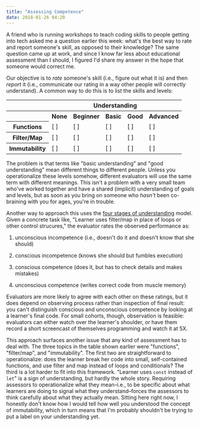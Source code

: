 ```yaml
---
title: "Assessing Competence"
date: 2018-01-26 04:20
---
```


A friend who is running workshops to teach coding skills to people getting into tech
asked me a question earlier this week:
what's the best way to rate and report someone's skill,
as opposed to their knowledge?
The same question came up at work,
and since I know far less about educational assessment than I should,
I figured I'd share my answer in the hope that someone would correct me.

Our objective is to *rate* someone's skill (i.e., figure out what it is)
and then *report* it (i.e., communicate our rating in a way other people will correctly understand).
A common way to do this is to list the skills and levels:

<table>
  <tr>
    <th></th>
    <th colspan="5" align="center">Understanding</th>
  </tr>
  <tr>
    <th></th>
    <th>None</th>
    <th>Beginner</th>
    <th>Basic</th>
    <th>Good</th>
    <th>Advanced</th>
  </tr>
  <tr>
    <th>Functions</th>
    <td>[&nbsp;]</td>
    <td>[&nbsp;]</td>
    <td>[&nbsp;]</td>
    <td>[&nbsp;]</td>
    <td>[&nbsp;]</td>
  </tr>
  <tr>
    <th>Filter/Map</th>
    <td>[&nbsp;]</td>
    <td>[&nbsp;]</td>
    <td>[&nbsp;]</td>
    <td>[&nbsp;]</td>
    <td>[&nbsp;]</td>
  </tr>
  <tr>
    <th>Immutability</th>
    <td>[&nbsp;]</td>
    <td>[&nbsp;]</td>
    <td>[&nbsp;]</td>
    <td>[&nbsp;]</td>
    <td>[&nbsp;]</td>
  </tr>
</table>

The problem is that terms like "basic understanding" and "good understanding" mean different things to different people.
Unless you operationalize these levels somehow,
different evaluators will use the same term with different meanings.
This isn't a problem with a very small team who've worked together and have a shared (implicit) understanding of goals and levels,
but as soon as you bring on someone who *hasn't* been co-braining with you for ages,
you're in trouble.

Another way to approach this uses the
[four stages of understanding](https://en.wikipedia.org/wiki/Four_stages_of_competence) model.
Given a concrete task like,
"Learner uses filter/map in place of loops or other control strucures,"
the evaluator rates the observed performance as:

1. unconscious incompetence (i.e., doesn't do it and doesn't know that she should)

2. conscious incompetence (knows she should but fumbles execution)

3. conscious competence (does it, but has to check details and makes mistakes)

4. unconscious competence (writes correct code from muscle memory)

Evaluators are more likely to agree with each other on these ratings,
but it does depend on observing process rather than inspection of final result:
you can't distinguish conscious and unconscious competence by looking at a learner's final code.
For small cohorts, though,
observation is feasible:
evaluators can either watch over the learner's shoulder,
or have them record a short screencast of themselves programming
and watch it at 5X.

This approach surfaces another issue that any kind of assessment has to deal with.
The three topics in the table shown earlier were "functions", "filter/map", and "immutability".
The first two are straightforward to operationalize:
does the learner break her code into small, self-contained functions,
and use filter and map instead of loops and conditionals?
The third is a lot harder to fit into this framework.
"Learner uses `const` instead of `let`" is a sign of understanding,
but hardly the whole story.
Requiring assessors to operationalize what they mean–i.e.,
to be specific about what learners are doing to signal what they understand–forces
the assessors to think carefully about what they actually mean.
Sitting here right now,
I honestly don't know how I would tell how well you understood the concept of immutability,
which in turn means that I'm probably shouldn't be trying to put a label on your understanding yet.
